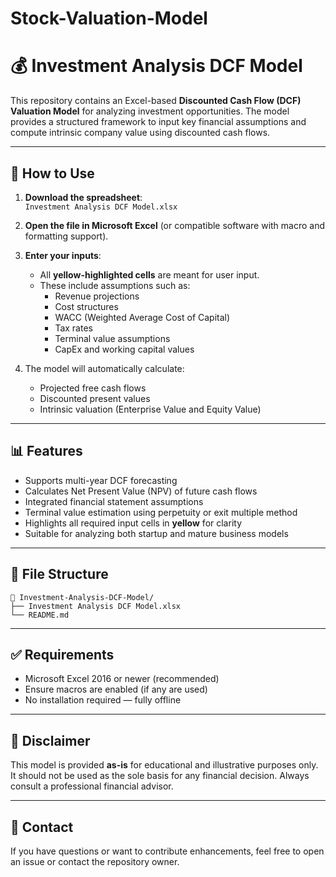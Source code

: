 # Stock-Valuation-Model

# 💰 Investment Analysis DCF Model

This repository contains an Excel-based **Discounted Cash Flow (DCF) Valuation Model** for analyzing investment opportunities. The model provides a structured framework to input key financial assumptions and compute intrinsic company value using discounted cash flows.

---

## 📝 How to Use

1. **Download the spreadsheet**:  
   `Investment Analysis DCF Model.xlsx`

2. **Open the file in Microsoft Excel** (or compatible software with macro and formatting support).

3. **Enter your inputs**:
   - All **yellow-highlighted cells** are meant for user input.
   - These include assumptions such as:
     - Revenue projections
     - Cost structures
     - WACC (Weighted Average Cost of Capital)
     - Tax rates
     - Terminal value assumptions
     - CapEx and working capital values

4. The model will automatically calculate:
   - Projected free cash flows
   - Discounted present values
   - Intrinsic valuation (Enterprise Value and Equity Value)
---

## 📊 Features

- Supports multi-year DCF forecasting
- Calculates Net Present Value (NPV) of future cash flows
- Integrated financial statement assumptions
- Terminal value estimation using perpetuity or exit multiple method
- Highlights all required input cells in **yellow** for clarity
- Suitable for analyzing both startup and mature business models

---

## 📂 File Structure

```
📁 Investment-Analysis-DCF-Model/
├── Investment Analysis DCF Model.xlsx
└── README.md
```

---

## ✅ Requirements

- Microsoft Excel 2016 or newer (recommended)
- Ensure macros are enabled (if any are used)
- No installation required — fully offline

---

## 📌 Disclaimer

This model is provided **as-is** for educational and illustrative purposes only. It should not be used as the sole basis for any financial decision. Always consult a professional financial advisor.

---

## 📧 Contact

If you have questions or want to contribute enhancements, feel free to open an issue or contact the repository owner.
